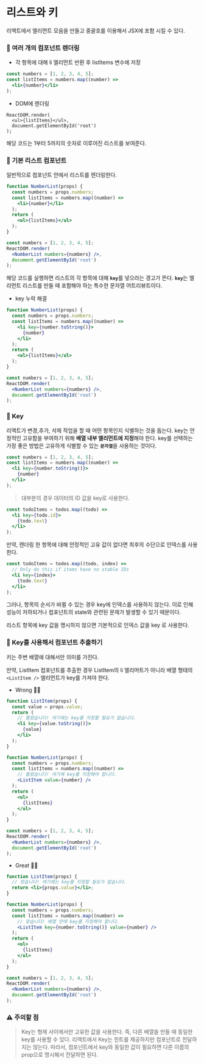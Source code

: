 # 리스트와 키

리액트에서 엘리먼트 모음을 만들고 중괄호를 이용해서 JSX에 포함 시킬 수 있다.

<h3>📌 여러 개의 컴포넌트 렌더링</h3>

* 각 항목에 대해 li 엘리먼트 반환 후 listItems 변수에 저장

```jsx
const numbers = [1, 2, 3, 4, 5];
const listItems = numbers.map((number) => 
  <li>{number}</li>
);
```

* DOM에 렌더링

```
ReactDOM.render(
  <ul>{listItems}</ul>,
  document.getElementById('root')
);
```

해당 코드는 1부터 5까지의 숫자로 이루어진 리스트를 보여준다.

<h3>📌 기본 리스트 컴포넌트</h3>

일반적으로 컴포넌트 안에서 리스트를 렌더링한다.

```jsx
function NumberList(props) {
  const numbers = props.numbers;
  const listItems = numbers.map((number) =>
    <li>{number}</li>
  );
  return (
    <ul>{listItems}</ul>
  );
}

const numbers = [1, 2, 3, 4, 5];
ReactDOM.render(
  <NumberList numbers={numbers} />,
  document.getElementById('root')
);
```

해당 코드를 실행하면 리스트의 각 항목에 대해 <b>`key`</b>를 넣으라는 경고가 뜬다.
<b>`key`</b>는 엘리먼트 리스트를 만들 때 포함해야 하는 특수한 문자열 어트리뷰트이다.

* key 누락 해결

```jsx
function NumberList(props) {
  const numbers = props.numbers;
  const listItems = numbers.map((number) =>
    <li key={number.toString()}>
      {number}
    </li>
  );
  return (
    <ul>{listItems}</ul>
  );
}

const numbers = [1, 2, 3, 4, 5];
ReactDOM.render(
  <NumberList numbers={numbers} />,
  document.getElementById('root')
);
```

<h3>📌 Key</h3>

리액트가 변경,추가, 삭제 작업을 할 때 어떤 항목인지 식별하는 것을 돕는다.
key는 안정적인 고유함을 부여하기 위해 <b>배열 내부 엘리먼트에 지정</b>해야 한다.
key를 선택하는 가장 좋은 방법은 고유하게 식별할 수 있는 <b>`문자열`</b>을 사용하는 것이다.

```jsx
const numbers = [1, 2, 3, 4, 5];
const listItems = numbers.map((number) =>
  <li key={number.toString()}>
    {number}
  </li>
);
```

> 대부분의 경우 데이터의 ID 값을 key로 사용한다.

```jsx
const todoItems = todos.map((todo) =>
  <li key={todo.id}>
    {todo.text}
  </li>
);
```

만약, 렌더링 한 항목에 대해 안정적인 고유 값이 없다면 최후의 수단으로 인덱스를 사용한다.

```jsx
const todoItems = todos.map((todo, index) =>
  // Only do this if items have no stable IDs
  <li key={index}>
    {todo.text}
  </li>
);
```

그러나, 항목의 순서가 바뀔 수 있는 경우 key에 인덱스를 사용하지 않는다.
이로 인해 성능이 저하되거나 컴포넌트의 state와 관련된 문제가 발생할 수 있기 때문이다.

리스트 항목에 key 값을 명시하지 않으면 기본적으로 인덱스 값을 key 로 사용한다.

<h3>📌 Key를 사용해서 컴포넌트 추출하기</h3>

키는 주변 배열에 대해서만 의미를 가진다.

만약, ListItem 컴포넌트를 추출한 경우 ListItem의 li 엘리머트가 아니라 
배열 형태의 `<ListItem />` 엘리먼트가 key를 가져야 한다.

* Wrong 👎🏻

```jsx
function ListItem(props) {
  const value = props.value;
  return (
    // 틀렸습니다! 여기에는 key를 지정할 필요가 없습니다.
    <li key={value.toString()}>
      {value}
    </li>
  );
}

function NumberList(props) {
  const numbers = props.numbers;
  const listItems = numbers.map((number) =>
    // 틀렸습니다! 여기에 key를 지정해야 합니다.
    <ListItem value={number} />
  );
  return (
    <ul>
      {listItems}
    </ul>
  );
}

const numbers = [1, 2, 3, 4, 5];
ReactDOM.render(
  <NumberList numbers={numbers} />,
  document.getElementById('root')
);
```

* Great 👍🏻

```jsx
function ListItem(props) {
  // 맞습니다! 여기에는 key를 지정할 필요가 없습니다.
  return <li>{props.value}</li>;
}

function NumberList(props) {
  const numbers = props.numbers;
  const listItems = numbers.map((number) =>
    // 맞습니다! 배열 안에 key를 지정해야 합니다.
    <ListItem key={number.toString()} value={number} />
  );
  return (
    <ul>
      {listItems}
    </ul>
  );
}

const numbers = [1, 2, 3, 4, 5];
ReactDOM.render(
  <NumberList numbers={numbers} />,
  document.getElementById('root')
);
```

<h3>⚠️ 주의할 점</h3>

> Key는 형제 사이에서만 고유한 값을 사용한다. 즉, 다른 배열을 만들 때 동일한 key를 사용할 수 있다.
> 리액트에서 Key는 힌트를 제공하지만 컴포넌트로 전달하지는 않는다. 따라서, 컴포넌트에서 key와 동일한 값이 필요하면 다른 이름의 prop으로 명시해서 전달하면 된다.
